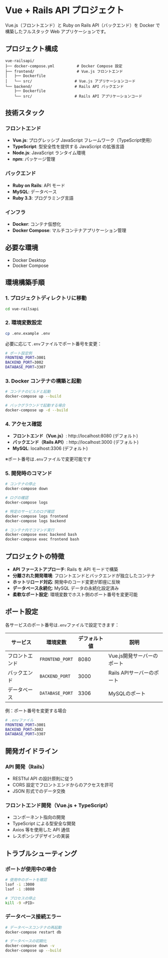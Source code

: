 # Vue + Rails API プロジェクト

Vue.js（フロントエンド）と Ruby on Rails API（バックエンド）を Docker で構築したフルスタック Web アプリケーションです。

## プロジェクト構成

```
vue-railsapi/
├── docker-compose.yml          # Docker Compose 設定
├── frontend/                   # Vue.js フロントエンド
│   ├── Dockerfile
│   └── src/                   # Vue.js アプリケーションコード
└── backend/                   # Rails API バックエンド
    ├── Dockerfile
    └── src/                   # Rails API アプリケーションコード
```

## 技術スタック

### フロントエンド
- **Vue.js**: プログレッシブ JavaScript フレームワーク（TypeScript使用）
- **TypeScript**: 型安全性を提供する JavaScript の拡張言語
- **Node.js**: JavaScript ランタイム環境
- **npm**: パッケージ管理

### バックエンド
- **Ruby on Rails**: API モード
- **MySQL**: データベース
- **Ruby 3.3**: プログラミング言語

### インフラ
- **Docker**: コンテナ仮想化
- **Docker Compose**: マルチコンテナアプリケーション管理

## 必要な環境

- Docker Desktop
- Docker Compose

## 環境構築手順

### 1. プロジェクトディレクトリに移動

```bash
cd vue-railsapi
```

### 2. 環境変数設定

```bash
cp .env.example .env
```

必要に応じて`.env`ファイルでポート番号を変更：
```bash
# ポート設定例
FRONTEND_PORT=3001
BACKEND_PORT=3002
DATABASE_PORT=3307
```

### 3. Docker コンテナの構築と起動

```bash
# コンテナのビルドと起動
docker-compose up --build

# バックグラウンドで起動する場合
docker-compose up -d --build
```

### 4. アクセス確認

- **フロントエンド（Vue.js）**: http://localhost:8080 (デフォルト)
- **バックエンド（Rails API）**: http://localhost:3000 (デフォルト)
- **MySQL**: localhost:3306 (デフォルト)

※ポート番号は`.env`ファイルで変更可能です

### 5. 開発時のコマンド

```bash
# コンテナの停止
docker-compose down

# ログの確認
docker-compose logs

# 特定のサービスのログ確認
docker-compose logs frontend
docker-compose logs backend

# コンテナ内でコマンド実行
docker-compose exec backend bash
docker-compose exec frontend bash
```

## プロジェクトの特徴

- **API ファーストアプローチ**: Rails を API モードで構築
- **分離された開発環境**: フロントエンドとバックエンドが独立したコンテナ
- **ホットリロード対応**: 開発中のコード変更が即座に反映
- **データベース永続化**: MySQL データの永続化設定済み
- **柔軟なポート設定**: 環境変数でホスト側のポート番号を変更可能

## ポート設定

各サービスのポート番号は`.env`ファイルで設定できます：

| サービス | 環境変数 | デフォルト値 | 説明 |
|----------|----------|--------------|------|
| フロントエンド | `FRONTEND_PORT` | 8080 | Vue.js開発サーバーのポート |
| バックエンド | `BACKEND_PORT` | 3000 | Rails APIサーバーのポート |
| データベース | `DATABASE_PORT` | 3306 | MySQLのポート |

例：ポート番号を変更する場合
```bash
# .envファイル
FRONTEND_PORT=3001
BACKEND_PORT=3002
DATABASE_PORT=3307
```

## 開発ガイドライン

### API 開発（Rails）
- RESTful API の設計原則に従う
- CORS 設定でフロントエンドからのアクセスを許可
- JSON 形式でのデータ交換

### フロントエンド開発（Vue.js + TypeScript）
- コンポーネント指向の開発
- TypeScript による型安全な開発
- Axios 等を使用した API 通信
- レスポンシブデザインの実装

## トラブルシューティング

### ポートが使用中の場合
```bash
# 使用中のポートを確認
lsof -i :3000
lsof -i :8080

# プロセスの停止
kill -9 <PID>
```

### データベース接続エラー
```bash
# データベースコンテナの再起動
docker-compose restart db

# データベースの初期化
docker-compose down -v
docker-compose up --build
```